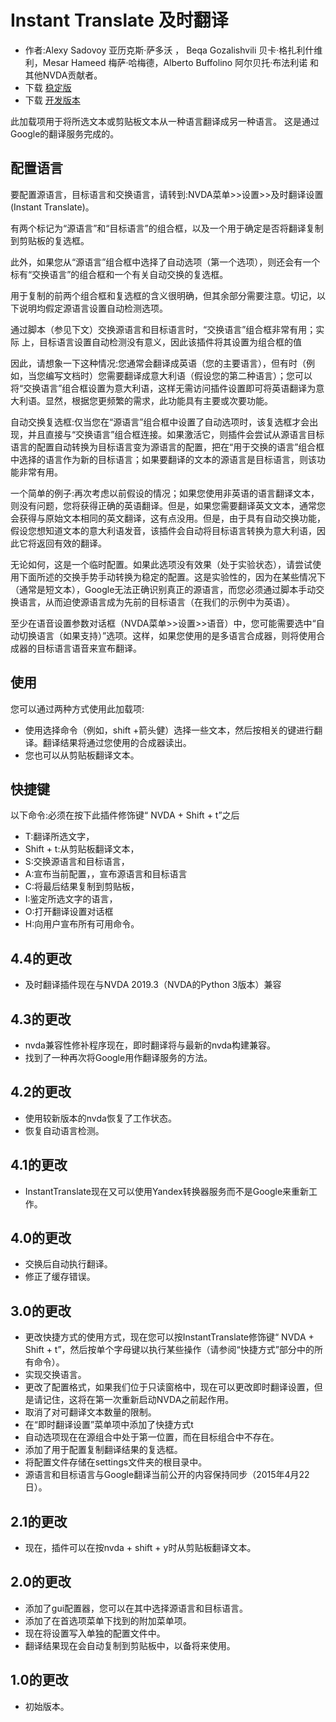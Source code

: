 # Instant Translate 及时翻译 #

* 作者:Alexy Sadovoy 亚历克斯·萨多沃 ， Beqa Gozalishvili 贝卡·格扎利什维利，Mesar Hameed 梅萨·哈梅德，Alberto Buffolino 阿尔贝托·布法利诺 和其他NVDA贡献者。
*  下载 [稳定版][1]
*  下载 [开发版本][2]

此加载项用于将所选文本或剪贴板文本从一种语言翻译成另一种语言。
这是通过Google的翻译服务完成的。

## 配置语言 ##
要配置源语言，目标语言和交换语言，请转到:NVDA菜单>>设置>>及时翻译设置(Instant Translate)。

有两个标记为“源语言”和“目标语言”的组合框，以及一个用于确定是否将翻译复制到剪贴板的复选框。

此外，如果您从“源语言”组合框中选择了自动选项（第一个选项），则还会有一个标有“交换语言”的组合框和一个有关自动交换的复选框。

用于复制的前两个组合框和复选框的含义很明确，但其余部分需要注意。切记，以下说明均假定源语言设置自动检测选项。

通过脚本（参见下文）交换源语言和目标语言时，“交换语言”组合框非常有用；实际 上，目标语言设置自动检测没有意义，因此该插件将其设置为组合框的值

因此，请想象一下这种情况:您通常会翻译成英语（您的主要语言），但有时（例如，当您编写文档时）您需要翻译成意大利语（假设您的第二种语言）；您可以将“交换语言”组合框设置为意大利语，这样无需访问插件设置即可将英语翻译为意大利语。显然，根据您更频繁的需求，此功能具有主要或次要功能。

自动交换复选框:仅当您在“源语言”组合框中设置了自动选项时，该复选框才会出现，并且直接与“交换语言”组合框连接。如果激活它，则插件会尝试从源语言目标语言的配置自动转换为目标语言变为源语言的配置，把在“用于交换的语言”组合框中选择的语言作为新的目标语言；如果要翻译的文本的源语言是目标语言，则该功能非常有用。

一个简单的例子:再次考虑以前假设的情况；如果您使用非英语的语言翻译文本，则没有问题，您将获得正确的英语翻译。但是，如果您需要翻译英文文本，通常您会获得与原始文本相同的英文翻译，这有点没用。但是，由于具有自动交换功能，假设您想知道文本的意大利语发音，该插件会自动将目标语言转换为意大利语，因此它将返回有效的翻译。

无论如何，这是一个临时配置。如果此选项没有效果（处于实验状态），请尝试使用下面所述的交换手势手动转换为稳定的配置。这是实验性的，因为在某些情况下（通常是短文本），Google无法正确识别真正的源语言，而您必须通过脚本手动交换语言，从而迫使源语言成为先前的目标语言（在我们的示例中为英语）。

至少在语音设置参数对话框（NVDA菜单>>设置>>语音）中，您可能需要选中“自动切换语言（如果支持）”选项。这样，如果您使用的是多语言合成器，则将使用合成器的目标语言语音来宣布翻译。

## 使用 ##
您可以通过两种方式使用此加载项:

* 使用选择命令（例如，shift +箭头健）选择一些文本，然后按相关的键进行翻译。翻译结果将通过您使用的合成器读出。
* 您也可以从剪贴板翻译文本。

## 快捷键 ##
以下命令:必须在按下此插件修饰键“ NVDA + Shift + t”之后

*  T:翻译所选文字，
*  Shift + t:从剪贴板翻译文本，
*  S:交换源语言和目标语言，
*  A:宣布当前配置，，宣布源语言和目标语言
*  C:将最后结果复制到剪贴板，
*  I:鉴定所选文字的语言，
*  O:打开翻译设置对话框
*  H:向用户宣布所有可用命令。

##  4.4的更改 ##
*  及时翻译插件现在与NVDA 2019.3（NVDA的Python 3版本）兼容

##  4.3的更改 ##
*  nvda兼容性修补程序现在，即时翻译将与最新的nvda构建兼容。
* 找到了一种再次将Google用作翻译服务的方法。

##  4.2的更改 ##
* 使用较新版本的nvda恢复了工作状态。
* 恢复自动语言检测。

##  4.1的更改 ##
*  InstantTranslate现在又可以使用Yandex转换器服务而不是Google来重新工作。

##  4.0的更改 ##
* 交换后自动执行翻译。
* 修正了缓存错误。

##  3.0的更改 ##
* 更改快捷方式的使用方式，现在您可以按InstantTranslate修饰键“ NVDA + Shift + t”，然后按单个字母键以执行某些操作（请参阅“快捷方式”部分中的所有命令）。
* 实现交换语言。
* 更改了配置格式，如果我们位于只读窗格中，现在可以更改即时翻译设置，但是请记住，这将在第一次重新启动NVDA之前起作用。
* 取消了对可翻译文本数量的限制。
* 在“即时翻译设置”菜单项中添加了快捷方式t
* 自动选项现在在源组合中处于第一位置，而在目标组合中不存在。
* 添加了用于配置复制翻译结果的复选框。
* 将配置文件存储在settings文件夹的根目录中。
* 源语言和目标语言与Google翻译当前公开的内容保持同步（2015年4月22日）。

##  2.1的更改 ##
* 现在，插件可以在按nvda + shift + y时从剪贴板翻译文本。

##  2.0的更改 ##
* 添加了gui配置器，您可以在其中选择源语言和目标语言。
* 添加了在首选项菜单下找到的附加菜单项。
* 现在将设置写入单独的配置文件中。
* 翻译结果现在会自动复制到剪贴板中，以备将来使用。

##  1.0的更改 ##
* 初始版本。

[1]: http://addons.nvda-project.org/files/get.php?file=it

[2]: http://addons.nvda-project.org/files/get.php？file=it-dev
